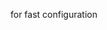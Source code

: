 <!-- *********************************************************************** -->
<!--                                                                         -->
<!--                                                      :::      ::::::::  -->
<!-- README.md                                          :+:      :+:    :+:  -->
<!--                                                  +:+ +:+         +:+    -->
<!-- By: chenxu <chenxu@mail.ustc.edu.cn>           +#+  +:+       +#+       -->
<!--                                              +#+#+#+#+#+   +#+          -->
<!-- Created: 2024/05/16 17:18:26 by chenxu            #+#    #+#            -->
<!-- Updated: 2024/05/16 17:18:58 by chenxu           ###   ########.fr      -->
<!--                                                                         -->
<!-- *********************************************************************** -->

for fast configuration
